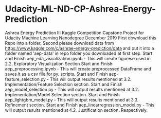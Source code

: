 # Udacity-ML-ND-CP-Ashrea-Energy-Prediction
Ashrea Energy Prediction III Kaggle Competition Capstone Project for Udacity Machine Learning Nanodegree December 2019
First download this Repo into a folder.
Second please download data from https://www.kaggle.com/c/ashrae-energy-prediction/data and put it into a folder named 'aep-data' in repo folder you downloaded at first step.
Start and Finish aep_eda_visualization.ipynb - This will create figurese used in 2.2. Exploratory Visualization Section
Start and Finish aep_preprocessing.ipynb - This will create preprocessed DataFrame and saves it as a csv file for py. scripts.
Start and Finish aep-feature_selection.py - This will output results mentioned at 3.2. Implementation/Feature Selection section.
Start and Finish aep_model_selection.py - This will output results mentioned at 3.2. Implementation/Model Selection section.
Start and Finish aep_lightgbm_model.py - This will output results mentioned at 3.3. Refinement section.
Start and Finish aep_linearregression_model.py - This will output results mentioned at 4.2. Justification section.
Respectively.
